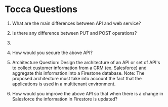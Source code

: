 # Tocca Questions

1. What are the main differences between API and web service?

2. Is there any difference between PUT and POST operations?

3. 

4. How would you secure the above API?

5. Architecture Question: Design the architecture of an API or set of API's to collect customer information from a CRM (ex. Salesforce) and aggregate this information into a Firestone database. Note: The proposed architecture must take into account the fact that the applications is used in a multitenant environment. 

5. How would you improve the above API so that when there is a change in Salesforce the information in Firestore is updated?

